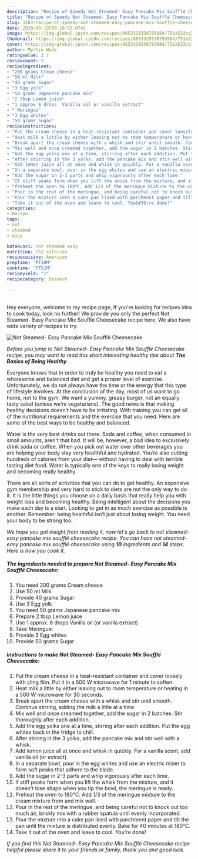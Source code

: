 ```yaml
---
description: "Recipe of Speedy Not Steamed- Easy Pancake Mix Soufflé Cheesecake"
title: "Recipe of Speedy Not Steamed- Easy Pancake Mix Soufflé Cheesecake"
slug: 3183-recipe-of-speedy-not-steamed-easy-pancake-mix-souffle-cheesecake
date: 2020-09-18T09:10:53.074Z
image: https://img-global.cpcdn.com/recipes/6653329338793984/751x532cq70/not-steamed-easy-pancake-mix-souffle-cheesecake-recipe-main-photo.jpg
thumbnail: https://img-global.cpcdn.com/recipes/6653329338793984/751x532cq70/not-steamed-easy-pancake-mix-souffle-cheesecake-recipe-main-photo.jpg
cover: https://img-global.cpcdn.com/recipes/6653329338793984/751x532cq70/not-steamed-easy-pancake-mix-souffle-cheesecake-recipe-main-photo.jpg
author: Myrtie Wade
ratingvalue: 3.7
reviewcount: 5
recipeingredient:
- "200 grams Cream cheese"
- "50 ml Milk"
- "40 grams Sugar"
- "3 Egg yolk"
- "50 grams Japanese pancake mix"
- "2 tbsp Lemon juice"
- "1 approx 6 drops  Vanilla oil or vanilla extract"
- " Meringue"
- "3 Egg whites"
- "50 grams Sugar"
recipeinstructions:
- "Put the cream cheese in a heat-resistant container and cover loosely with cling film. Put it in a 500 W microwave for 1 minute to soften."
- "Heat milk a little by either leaving out to room temperature or heating in a 500 W microwave for 30 seconds."
- "Break apart the cream cheese with a whisk and stir until smooth. Continue stirring, adding the milk a little at a time."
- "Mix well and once creamed together, add the sugar in 2 batches. Stir thoroughly after each addition."
- "Add the egg yolks one at a time, stirring after each addition. Put the egg whites back in the fridge to chill."
- "After stirring in the 3 yolks, add the pancake mix and stir well with a whisk."
- "Add lemon juice all at once and whisk in quickly. For a vanilla scent, add vanilla oil (or extract)."
- "In a separate bowl, pour in the egg whites and use an electric mixer to form soft peaks that adhere to the blade."
- "Add the sugar in 2-3 parts and whip vigorously after each time."
- "If stiff peaks form when you lift the whisk from the mixture, and it doesn&#39;t lose shape when you tip the bowl, the meringue is ready."
- "Preheat the oven to 180℃. Add 1/3 of the meringue mixture to the cream mixture from and mix well."
- "Pour in the rest of the meringue, and being careful not to knock out too much air, briskly mix with a rubber spatula until evenly incorporated."
- "Pour the mixture into a cake pan lined with parchment paper and tilt the pan until the mixture is distributed evenly. Bake for 40 minutes at 180℃."
- "Take it out of the oven and leave to cool. You&#39;re done!"
categories:
- Recipe
tags:
- not
- steamed
- easy

katakunci: not steamed easy 
nutrition: 251 calories
recipecuisine: American
preptime: "PT18M"
cooktime: "PT51M"
recipeyield: "1"
recipecategory: Dessert

---
```

<br>
Hey everyone, welcome to my recipe page, If you're looking for recipes idea to cook today, look no further! We provide you only the perfect Not Steamed- Easy Pancake Mix Soufflé Cheesecake recipe here. We also have wide variety of recipes to try.
<br>


![Not Steamed- Easy Pancake Mix Soufflé Cheesecake](https://img-global.cpcdn.com/recipes/6653329338793984/751x532cq70/not-steamed-easy-pancake-mix-souffle-cheesecake-recipe-main-photo.jpg)

<i>Before you jump to Not Steamed- Easy Pancake Mix Soufflé Cheesecake recipe, you may want to read this short interesting healthy tips about <strong>The Basics of Being Healthy</strong>.</i>

Everyone knows that in order to truly be healthy you need to eat a wholesome and balanced diet and get a proper level of exercise. Unfortunately, we do not always have the time or the energy that this type of lifestyle involves. At the conclusion of the day, most of us want to go home, not to the gym. We want a yummy, greasy burger, not an equally tasty salad (unless we’re vegetarians). The good news is that making healthy decisions doesn’t have to be irritating. With training you can get all of the nutritional requirements and the exercise that you need. Here are some of the best ways to be healthy and balanced.

Water is the very best drinks out there. Soda and coffee, when consumed in small amounts, aren't that bad. It will be, however, a bad idea to exclusively drink soda or coffee. When you pick out water over other beverages you are helping your body stay very healthful and hydrated. You’re also cutting hundreds of calories from your diet— without having to deal with terrible tasting diet food. Water is typically one of the keys to really losing weight and becoming really healthy.

There are all sorts of activities that you can do to get healthy. An expensive gym membership and very hard to stick to diets are not the only way to do it. It is the little things you choose on a daily basis that really help you with weight loss and becoming healthy. Being intelligent about the decisions you make each day is a start. Looking to get in as much exercise as possible is another. Remember: being healthful isn’t just about losing weight. You need your body to be strong too. 


<i>We hope you got insight from reading it, now let's go back to not steamed- easy pancake mix soufflé cheesecake recipe. You can have not steamed- easy pancake mix soufflé cheesecake using <strong>10</strong> ingredients and <strong>14</strong> steps. Here is how you cook it.
</i>

##### The ingredients needed to prepare Not Steamed- Easy Pancake Mix Soufflé Cheesecake:

1. You need 200 grams Cream cheese
1. Use 50 ml Milk
1. Provide 40 grams Sugar
1. Use 3 Egg yolk
1. You need 50 grams Japanese pancake mix
1. Prepare 2 tbsp Lemon juice
1. Use 1 approx. 6 drops  Vanilla oil (or vanilla extract)
1. Take  Meringue:
1. Provide 3 Egg whites
1. Provide 50 grams Sugar


##### Instructions to make Not Steamed- Easy Pancake Mix Soufflé Cheesecake:

1. Put the cream cheese in a heat-resistant container and cover loosely with cling film. Put it in a 500 W microwave for 1 minute to soften.
1. Heat milk a little by either leaving out to room temperature or heating in a 500 W microwave for 30 seconds.
1. Break apart the cream cheese with a whisk and stir until smooth. Continue stirring, adding the milk a little at a time.
1. Mix well and once creamed together, add the sugar in 2 batches. Stir thoroughly after each addition.
1. Add the egg yolks one at a time, stirring after each addition. Put the egg whites back in the fridge to chill.
1. After stirring in the 3 yolks, add the pancake mix and stir well with a whisk.
1. Add lemon juice all at once and whisk in quickly. For a vanilla scent, add vanilla oil (or extract).
1. In a separate bowl, pour in the egg whites and use an electric mixer to form soft peaks that adhere to the blade.
1. Add the sugar in 2-3 parts and whip vigorously after each time.
1. If stiff peaks form when you lift the whisk from the mixture, and it doesn&#39;t lose shape when you tip the bowl, the meringue is ready.
1. Preheat the oven to 180℃. Add 1/3 of the meringue mixture to the cream mixture from and mix well.
1. Pour in the rest of the meringue, and being careful not to knock out too much air, briskly mix with a rubber spatula until evenly incorporated.
1. Pour the mixture into a cake pan lined with parchment paper and tilt the pan until the mixture is distributed evenly. Bake for 40 minutes at 180℃.
1. Take it out of the oven and leave to cool. You&#39;re done!


<i>If you find this Not Steamed- Easy Pancake Mix Soufflé Cheesecake recipe helpful please share it to your friends or family, thank you and good luck.</i>
